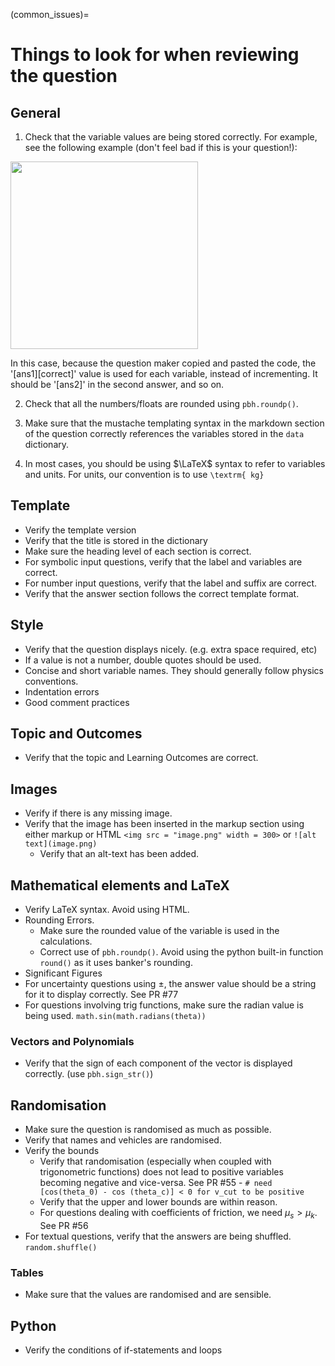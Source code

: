(common_issues)=
# Things to look for when reviewing the question

## General

1. Check that the variable values are being stored correctly. For example, see the following example (don't feel bad if this is your question!):

<img src="https://user-images.githubusercontent.com/25753746/121758868-104a8d00-cad8-11eb-9765-bb54ea28ac9f.png" width=300>

In this case, because the question maker copied and pasted the code, the '[ans1][correct]' value is used for each variable, instead of incrementing. 
It should be '[ans2]' in the second answer, and so on.
     
2. Check that all the numbers/floats are rounded using `pbh.roundp()`.
     
3. Make sure that the mustache templating syntax in the markdown section of the question correctly references the variables stored in the `data` dictionary.

4. In most cases, you should be using $\LaTeX$ syntax to refer to variables and units. For units, our convention is to use `\textrm{ kg}`


## Template

- Verify the template version
- Verify that the title is stored in the dictionary
- Make sure the heading level of each section is correct.
- For symbolic input questions, verify that the label and variables are correct.
- For number input questions, verify that the label and suffix are correct.
- Verify that the answer section follows the correct template format.

## Style

- Verify that the question displays nicely. (e.g. extra space required, etc)
- If a value is not a number, double quotes should be used.
- Concise and short variable names. They should generally follow physics conventions.
- Indentation errors
- Good comment practices

## Topic and Outcomes

- Verify that the topic and Learning Outcomes are correct.

## Images

- Verify if there is any missing image.
- Verify that the image has been inserted in the markup section using either markup or HTML
    ```<img src = "image.png" width = 300>``` or ```![alt text](image.png)```
    * Verify that an alt-text has been added. 

## Mathematical elements and LaTeX 

- Verify LaTeX syntax. Avoid using HTML.
- Rounding Errors.
    * Make sure the rounded value of the variable is used in the calculations.
    * Correct use of ```pbh.roundp()```. Avoid using the python built-in function ```round()``` as it uses banker's rounding. 
- Significant Figures
- For uncertainty questions using $\pm$, the answer value should be a string for it to display correctly. See PR #77
- For questions involving trig functions, make sure the radian value is being used. ```math.sin(math.radians(theta))```

### Vectors and Polynomials

- Verify that the sign of each component of the vector is displayed correctly. (use ```pbh.sign_str()```)

## Randomisation 

- Make sure the question is randomised as much as possible.
- Verify that names and vehicles are randomised.
- Verify the bounds
    * Verify that randomisation (especially when coupled with trigonometric functions) does not lead to positive variables becoming negative and vice-versa. See PR #55 - ```# need [cos(theta_0) - cos (theta_c)] < 0 for v_cut to be positive```
    * Verify that the upper and lower bounds are within reason.
    * For questions dealing with coefficients of friction, we need $\mu_s > \mu_k$. See PR #56
- For textual questions, verify that the answers are being shuffled. ```random.shuffle()```

### Tables

- Make sure that the values are randomised and are sensible.

## Python

- Verify the conditions of if-statements and loops
